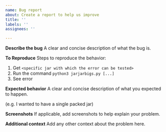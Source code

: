 ```yaml
---
name: Bug report
about: Create a report to help us improve
title: ''
labels: ''
assignees: ''

---
```


**Describe the bug**
A clear and concise description of what the bug is.

**To Reproduce**
Steps to reproduce the behavior:
1. Get `<specific jar with which the error can be tested>`
2. Run the command `python3 jarjarbigs.py [...]`
3. See error

**Expected behavior**
A clear and concise description of what you expected to happen.

(e.g. I wanted to have a single packed jar)

**Screenshots**
If applicable, add screenshots to help explain your problem.

**Additional context**
Add any other context about the problem here.
